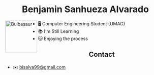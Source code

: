 
  <h1 align = "center">
    Benjamin Sanhueza Alvarado
  </h1> 
  
<div>
  <img src = "https://art.pixilart.com/b25ec9eb49f290a.png" alt = "Bulbasaur" width = "100" align = "left">
</div>

- 🖥️ Computer Engineering Student (UMAG)
- 📚 I'm Still Learning
- 🐱 Enjoying the process
  
<h2 align = "center">
    Contact
</h2> 

- ✉️ bisalva99@gmail.com


<!---
Bisalva/Bisalva is a ✨ special ✨ repository because its `README.md` (this file) appears on your GitHub profile.
You can click the Preview link to take a look at your changes.
--->
